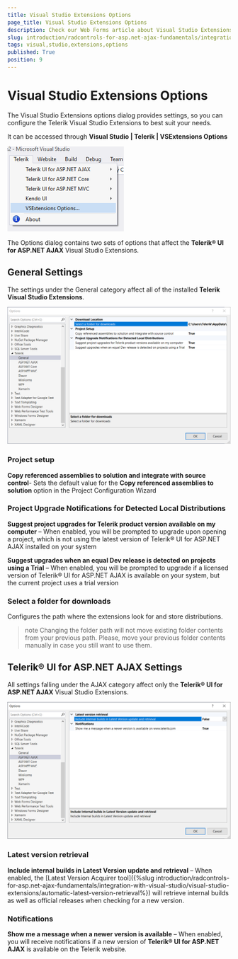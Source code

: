 ```yaml
---
title: Visual Studio Extensions Options
page_title: Visual Studio Extensions Options
description: Check our Web Forms article about Visual Studio Extensions Options.
slug: introduction/radcontrols-for-asp.net-ajax-fundamentals/integration-with-visual-studio/visual-studio-extensions/visual-studio-extensions-options
tags: visual,studio,extensions,options
published: True
position: 9
---
```


# Visual Studio Extensions Options



The Visual Studio Extensions options dialog provides settings, so you can configure the Telerik Visual Studio Extensions to best suit your needs.

It can be accessed through **Visual Studio | Telerik | VSExtensions Options**

![Options Menu](images/introduction-vsx_optionsdialog_menu.png)

The Options dialog contains two sets of options that affect the **Telerik® UI for ASP.NET AJAX** Visual Studio Extensions.

## General Settings

The settings under the General category affect all of the installed **Telerik Visual Studio Extensions**.

![General Settings](images/introduction-vsx_optionsdialog_general.png)

### Project setup

**Copy referenced assemblies to solution and integrate with source control**- Sets the default value for the **Copy referenced assemblies to solution** option in the Project Configuration Wizard

### Project Upgrade Notifications for Detected Local Distributions

**Suggest project upgrades for Telerik product version available on my computer** – When enabled, you will be prompted to upgrade upon opening a project, which is not using the latest version of Telerik® UI for ASP.NET AJAX installed on your system

**Suggest upgrades when an equal Dev release is detected on projects using a Trial** – When enabled, you will be prompted to upgrade if a licensed version of Telerik® UI for ASP.NET AJAX is available on your system, but the current project uses a trial version

### Select a folder for downloads

Configures the path where the extensions look for and store distributions.

>note Changing the folder path will not move existing folder contents from your previous path. Please, move your previous folder contents manually in case you still want to use them.

## Telerik® UI for ASP.NET AJAX Settings

All settings falling under the AJAX category affect only the **Telerik® UI for ASP.NET AJAX** Visual Studio Extensions.

![AJAX Settings](images/introduction-vsx_optionsdialog_specific.png)

### Latest version retrieval

**Include internal builds in Latest Version update and retrieval** – When enabled, the [Latest Version Acquirer tool]({%slug introduction/radcontrols-for-asp.net-ajax-fundamentals/integration-with-visual-studio/visual-studio-extensions/automatic-latest-version-retrieval%}) will retrieve internal builds as well as official releases when checking for a new version.

### Notifications

**Show me a message when a newer version is available** – When enabled, you will receive notifications if a new version of **Telerik® UI for ASP.NET AJAX** is available on the Telerik website.
